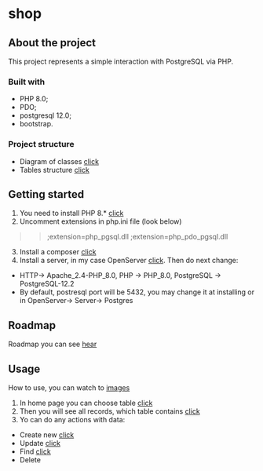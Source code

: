 # shop
## About the project
This project represents a simple interaction with PostgreSQL via PHP.
### Built with
* PHP 8.0;
* PDO;
* postgresql 12.0;
* bootstrap.
### Project structure
+ Diagram of classes [click](https://github.com/WestEgor/shop/blob/master/images/diagrams.PNG)
+ Tables structure [click](https://github.com/WestEgor/shop/blob/master/images/tables_structures.PNG)
## Getting started
1. You need to install PHP 8.* [click](https://www.php.net/downloads.php)
2. Uncomment extensions in php.ini file (look below)
>>;extension=php_pgsql.dll  ;extension=php_pdo_pgsql.dll
3. Install a composer [click](https://getcomposer.org/download/)
4. Install a server, in my case OpenServer [click](https://ospanel.io/download/).  Then do next change: 
+ HTTP-> Apache_2.4-PHP_8.0, PHP -> PHP_8.0, PostgreSQL -> PostgreSQL-12.2
+ By default, postresql port will be 5432, you may change it at installing or in OpenServer-> Server-> Postgres
## Roadmap
Roadmap you can see [hear](https://github.com/WestEgor/shop/commits/master)
## Usage
How to use, you can watch to [images](https://github.com/WestEgor/shop/tree/master/images)
1. In home page you can choose table [click](https://github.com/WestEgor/shop/blob/master/images/home_page.PNG)
2. Then you will see all records, which table contains [click](https://github.com/WestEgor/shop/blob/master/images/prodcuts_table.PNG)
3. Yo can do any actions with data:
+ Create new [click](https://github.com/WestEgor/shop/blob/master/images/products_table_create.PNG)
+ Update [click](https://github.com/WestEgor/shop/blob/master/images/products_table_update.PNG)
+ Find [click](https://github.com/WestEgor/shop/blob/master/images/products_table_show.PNG)
+ Delete
